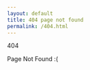 ```yaml
---
layout: default
title: 404 page not found
permalink: /404.html
---
```


<div class="page-content background">
  <div class="wrapper">
    <div class="wrapper-inside" style="background-color:transparent;">
      <div class="error-content">
        <p class="error-number">404</p>
        <p class="error-text">Page Not Found :(</p>
      </div>
    </div>
  </div>
</div>